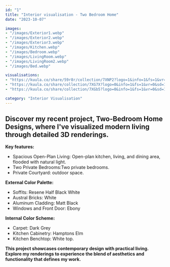 ```yaml
---
id: "1"
title: "Interior visualisation - Two Bedroom Home"
date: "2023-10-07"

images:
- "/images/Exterior1.webp"
- "/images/Exterior2.webp"
- "/images/Exterior3.webp"
- "/images/Kitchen.webp"
- "/images/Bedroom.webp"
- "/images/LivingRoom.webp"
- "/images/LivingRoom2.webp"
- "/images/Bed.webp"

visualisations:
- "https://kuula.co/share/59r8r/collection/7XNP2?logo=1&info=1&fs=1&vr=0&zoom=1&sd=1&autop=10&autopalt=1&thumbs=1"
- "https://kuula.co/share/collection/7XG7X?logo=0&info=1&fs=1&vr=0&sd=1&thumbs=1"
- "https://kuula.co/share/collection/7XGb5?logo=0&info=1&fs=1&vr=0&sd=1&thumbs=1"

category: "Interior Visualisation"
---
```


## Discover my recent project, Two-Bedroom Home Designs, where I've visualized modern living through detailed 3D renderings.

**Key features:**
* Spacious Open-Plan Living: Open-plan kitchen, living, and dining area, flooded with natural light.
* Two Private Bedrooms:Two private bedrooms.
* Private Courtyard: outdoor space.

**External Color Palette:**
* Soffits: Resene Half Black White
* Austral Bricks: White
* Aluminum Cladding: Matt Black
* Windows and Front Door: Ebony

**Internal Color Scheme:**
* Carpet: Dark Grey
* Kitchen Cabinetry: Hamptons Elm
* Kitchen Benchtop: White top.

**This project showcases contemporary design with practical living. Explore my renderings to experience the blend of aesthetics and functionality that defines my work.**

